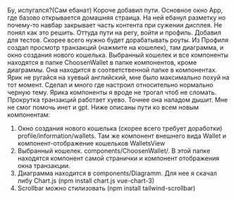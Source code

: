 Бу, испугался?(Сам ебанат) Короче добавил пути. Основное окно App, где базово открывается домашняя страица. На ней ебанул разметку но почему-то навбар закрывает часть контента при сужении дисплея. Не понял как это решить. Оттуда пути на регу, войти и профиль. Добавил для тестов. Скорее всего нужно будет дорабатывать роуты. Из Профиля создал просмотр транзакций (нажмите на кошелек), там диаграмма, и окно создания нового кошелька.
Выбранный кошелек и все компоненты находятся в папке ChoosenWallet в папке компонентов, кроме диаграммы. Она находится в соответственной папке в компонентах. Ярик не ругайся на хуевый английский, мне было максимально похуй на тот момент.
Сделал и много где настроил относительно нормально черную тему. Ярика компоненты я вроде не трогал чтоб не сломать. Прокрутка транзакций работает хуево. Точнее она наладом дышит. Мне не смог помочь инет и gpt. 
Ниже описаны пути ко всем новым компонентам:
1. Окно создания нового кошелька (скорее всего требует доработки) profile/information/wallets. Там же компонент внешнего вида Wallet и компонент-отображение кошельков WalletsView
2. Выбранный кошелек. components/ChoosenWallet/. В этой папке находятся компонент самой странички и компонент отображения окна транзакции.
3. Диаграмма находится в components/Diagramm. Для нее я скачал либу Chart.js (npm install chart.js vue-chart-3)
4. Scrollbar можно стилизовать (npm install tailwind-scrollbar)